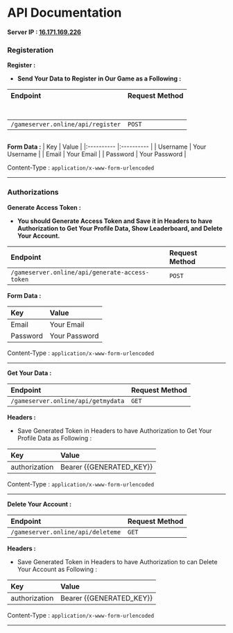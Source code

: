 
# API Documentation

**Server IP : [16.171.169.226](http://16.171.169.226)**

### Registeration

**Register :**
  * **Send Your Data to Register in Our Game as a Following :**
 
| Endpoint <pre>                              </pre> | Request Method <pre>                              </pre> |
|:------------------------------------------ |:-------------- |
| `/gameserver.online/api/register`          | `POST`         |

<pre></pre>

**Form Data :**
| Key   | Value   |
|:---------- |:---------- |
| Username | Your Username |
| Email | Your Email |
| Password | Your Password |

Content-Type : `application/x-www-form-urlencoded`

---

### Authorizations

**Generate Access Token :**
  * **You should Generate Access Token and Save it in Headers to have Authorization to Get Your Profile Data, Show Leaderboard, and Delete Your Account.**

| Endpoint   | Request Method   |
|:---------- |:---------- |
| `/gameserver.online/api/generate-access-token` | `POST` |

**Form Data :**

| Key   | Value   |
|:---------- |:---------- |
| Email | Your Email |
| Password | Your Password |

Content-Type : `application/x-www-form-urlencoded`

---

**Get Your Data :**

| Endpoint   | Request Method   |
|:---------- |:---------- |
| `/gameserver.online/api/getmydata` | `GET` |

**Headers :**
  * Save Generated Token in Headers to have Authorization to Get Your Profile Data as Following :

| Key   | Value   |
|:---------- |:---------- |
| authorization | Bearer {{GENERATED_KEY}} |

Content-Type : `application/x-www-form-urlencoded`

---

**Delete Your Account :**

| Endpoint   | Request Method   |
|:---------- |:---------- |
| `/gameserver.online/api/deleteme` | `GET` |

**Headers :**
  * Save Generated Token in Headers to have Authorization to can Delete Your Account as Following :

| Key   | Value   |
|:---------- |:---------- |
| authorization | Bearer {{GENERATED_KEY}} |

Content-Type : `application/x-www-form-urlencoded`

---
